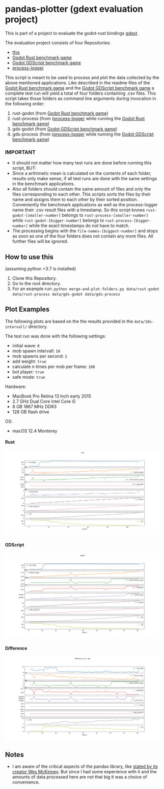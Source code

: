 # pandas-plotter (gdext evaluation project)

This is part of a project to evaluate the godot-rust bindings [gdext](https://github.com/godot-rust/gdext).

The evaluation project consists of four Repositories:

- [this](https://github.com/franziskusz/pandas-plotter)
- [Godot Rust benchmark game](https://github.com/franziskusz/dodge-r)
- [Godot GDScript benchmark game](https://github.com/franziskusz/dodge-gds)
- [process-logger](https://github.com/franziskusz/process-logger)

This script is meant to be used to process and plot the data collected by the above mentioned applications. Like described in the readme files of the [Godot Rust benchmark game](https://github.com/franziskusz/dodge-r) and the [Godot GDScript benchmark game](https://github.com/franziskusz/dodge-gds) a complete test run will yield a total of four folders containing .csv files. This script takes those folders as command line arguments during invocation in the following order:
1. rust-godot (from [Godot Rust benchmark game](https://github.com/franziskusz/dodge-r))
2. rust-process (from ([process-logger](https://github.com/franziskusz/process-logger) while running the [Godot Rust benchmark game](https://github.com/franziskusz/dodge-r))
3. gds-godot (from [Godot GDScript benchmark game](https://github.com/franziskusz/dodge-gds))
4. gds-process (from ([process-logger](https://github.com/franziskusz/process-logger) while running the [Godot GDScript benchmark game](https://github.com/franziskusz/dodge-gds))

### IMPORTANT
- It should not matter how many test runs are done before running this script, BUT:
- Since a arthimetic mean is calculated on the contents of each folder, results only make sense, if all test runs are done with the same settings in the benchmark applications.
- Also all folders should contain the same amount of files and only the files corresponding to each other. This scripts sorts the files by their name and assigns them to each other by their sorted position. Conveniently the benchmark applications as well as the process-logger name their .csv result files with a timestamp. So this script knows `rust-godot-[smaller-number]` belongs to `rust-process-[smaller-number]` while `rust-godot-[bigger-number]` belongs to `rust-process-[bigger-number]` while the exact timestamps do not have to match.
- The processing begins with the `file-names-[biggest-number]` and stops as soon as one of the four folders does not contain any more files. All further files will be ignored. 




## How to use this
(assuming python >3.7 is installed)
1. Clone this Repository.
2. Go to the root directory.
3. For an example run: `python merge-and-plot-folders.py data/rust-godot data/rust-process data/gds-godot data/gds-process`

## Plot Examples

The following plots are based on the the results provided in the `data/10s-intervall/` directory.

The test run was done with the following settings:
- initial wave: `0`
- mob spawn intervall: `10`
- mob spawns per second: `2`
- add weight: `true`
- calculate n times per mob per frame: `100`
- bot player: `true`
- safe mode: `true`

Hardware:
- MacBook Pro Retina 13 Inch early 2015
- 2.7 GHz Dual Core Intel Core i5
- 8 GB 1867 MHz DDR3
- 128 GB flash drive

OS:
- macOS 12.4 Monterey
  
#### Rust
![rust](data/10s-intervall/rust.png)

#### GDScript
![gds](data/10s-intervall/gds.png)

#### Difference
![rust](data/10s-intervall/diff-rust-gds.png)

## Notes
- I am aware of the critical aspects of the pandas library, like [stated by its creator Wes McKinney](https://wesmckinney.com/blog/apache-arrow-pandas-internals/).
  But since I had some experience with it and the amounts of data processed here are not that big it was a choice of convenience.
